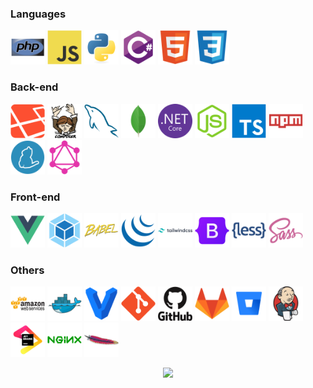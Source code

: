<h3 align="left">Languages</h3>
<p align="left">
  <img src="https://raw.githubusercontent.com/devicons/devicon/master/icons/php/php-original.svg" alt="php" width="55" height="55"/>
  <img src="https://github.com/devicons/devicon/blob/master/icons/javascript/javascript-original.svg" alt="js" width="55" height="55"/>
  <img src="https://github.com/devicons/devicon/blob/master/icons/python/python-original.svg" alt="python" width="55" height="55"/>
  <img src="https://raw.githubusercontent.com/devicons/devicon/master/icons/csharp/csharp-original.svg" alt="c#" width="55" height="55"/>
  <img src="https://raw.githubusercontent.com/devicons/devicon/master/icons/html5/html5-original.svg" alt="html" width="55" height="55"/>
  <img src="https://raw.githubusercontent.com/devicons/devicon/master/icons/css3/css3-original.svg" alt="css" width="55" height="55"/>
  <!-- <img src="https://github.com/kroim/profile/blob/master/icons/icon_solidity.png?raw=true" alt="solidity" width="55" height="55"/> -->

<h3 align="left">Back-end</h3>
<p align="left">
  <img src="https://raw.githubusercontent.com/devicons/devicon/master/icons/laravel/laravel-plain.svg" alt="laravel" width="55" height="55"/>
  <img src="https://raw.githubusercontent.com/devicons/devicon/master/icons/composer/composer-original.svg" alt="composer" width="55" height="55"/>
  <img src="https://raw.githubusercontent.com/devicons/devicon/master/icons/mysql/mysql-original.svg" alt="mysql" width="55" height="55"/>
  <img src="https://raw.githubusercontent.com/devicons/devicon/master/icons/mongodb/mongodb-original.svg" alt="mysql" width="55" height="55"/>
  <img src="https://raw.githubusercontent.com/devicons/devicon/master/icons/dotnetcore/dotnetcore-original.svg" alt="mysql" width="55" height="55"/>
  <img src="https://raw.githubusercontent.com/devicons/devicon/master/icons/nodejs/nodejs-original.svg" alt="nodejs" width="55" height="55"/>
  <img src="https://raw.githubusercontent.com/devicons/devicon/master/icons/typescript/typescript-original.svg" alt="ts" width="55" height="55"/>
  <img src="https://raw.githubusercontent.com/devicons/devicon/master/icons/npm/npm-original-wordmark.svg" alt="npm" width="55" height="55"/>
  <img src="https://raw.githubusercontent.com/devicons/devicon/master/icons/yarn/yarn-original.svg" alt="yarn" width="55" height="55"/>
  <img src="https://raw.githubusercontent.com/devicons/devicon/master/icons/graphql/graphql-plain.svg" alt="graphql" width="55" height="55"/>

<h3 align="left">Front-end</h3>
<p align="left">
  <img src="https://raw.githubusercontent.com/devicons/devicon/master/icons/vuejs/vuejs-original.svg" alt="vuejs" width="55" height="55"/>
  <img src="https://raw.githubusercontent.com/devicons/devicon/master/icons/webpack/webpack-original.svg" alt="webpack" width="55" height="55"/>
  <img src="https://raw.githubusercontent.com/devicons/devicon/master/icons/babel/babel-original.svg" alt="babel" width="55" height="55"/>
  <img src="https://raw.githubusercontent.com/devicons/devicon/master/icons/jquery/jquery-original.svg" alt="jquery" width="55" height="55"/>
  <img src="https://raw.githubusercontent.com/devicons/devicon/master/icons/tailwindcss/tailwindcss-original-wordmark.svg" alt="tailwind" width="55" height="55"/>
  <img src="https://raw.githubusercontent.com/devicons/devicon/master/icons/bootstrap/bootstrap-original.svg" alt="bootstrap" width="55" height="55"/>
  <img src="https://raw.githubusercontent.com/devicons/devicon/master/icons/less/less-plain-wordmark.svg" alt="less" width="55" height="55"/>
  <img src="https://raw.githubusercontent.com/devicons/devicon/master/icons/sass/sass-original.svg" alt="sass" width="55" height="55"/>

<h3 align="left">Others</h3>
<p align="left">
  <img src="https://raw.githubusercontent.com/devicons/devicon/master/icons/amazonwebservices/amazonwebservices-original-wordmark.svg" alt="aws" width="55" height="55"/></a>
  <img src="https://raw.githubusercontent.com/devicons/devicon/master/icons/docker/docker-original.svg" alt="docker" width="55" height="55"/></a>
  <img src="https://raw.githubusercontent.com/devicons/devicon/master/icons/vagrant/vagrant-original.svg" alt="vagrant" width="55" height="55"/></a>
  <img src="https://raw.githubusercontent.com/devicons/devicon/master/icons/git/git-original.svg" alt="git" width="55" height="55"/></a>
  <img src="https://raw.githubusercontent.com/devicons/devicon/master/icons/github/github-original-wordmark.svg" alt="github" width="55" height="55"/></a>
  <img src="https://raw.githubusercontent.com/devicons/devicon/master/icons/gitlab/gitlab-original.svg" alt="gitlab" width="55" height="55"/></a>
  <img src="https://raw.githubusercontent.com/devicons/devicon/master/icons/bitbucket/bitbucket-original.svg" alt="bitbucket" width="55" height="55"/></a>
  <img src="https://raw.githubusercontent.com/devicons/devicon/master/icons/jenkins/jenkins-original.svg" alt="jenkins" width="55" height="55"/></a>
  <img src="https://raw.githubusercontent.com/devicons/devicon/master/icons/jetbrains/jetbrains-original.svg" alt="jetbrains" width="55" height="55"/></a>
  <img src="https://raw.githubusercontent.com/devicons/devicon/master/icons/nginx/nginx-original.svg" alt="nginx" width="55" height="55"/></a>
  <img src="https://raw.githubusercontent.com/devicons/devicon/master/icons/apache/apache-original.svg" alt="apache" width="55" height="55"/></a>

<p align="center">
  <img width="600em" src="https://github-profile-summary-cards.vercel.app/api/cards/profile-details?username=dvdty&theme=github_dark" />
</p>
